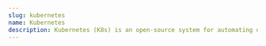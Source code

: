 ```yaml
---
slug: kubernetes
name: Kubernetes
description: Kubernetes (K8s) is an open-source system for automating deployment, scaling, and management of containerized applications.
---
```

